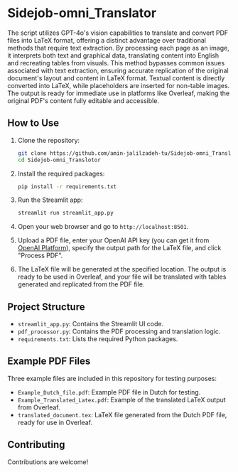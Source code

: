 # Sidejob-omni_Translator


The script utilizes GPT-4o's vision capabilities to translate and convert PDF files into LaTeX format, offering a distinct advantage over traditional methods that require text extraction. By processing each page as an image, it interprets both text and graphical data, translating content into English and recreating tables from visuals. This method bypasses common issues associated with text extraction, ensuring accurate replication of the original document's layout and content in LaTeX format. Textual content is directly converted into LaTeX, while placeholders are inserted for non-table images. The output is ready for immediate use in platforms like Overleaf, making the original PDF's content fully editable and accessible.

## How to Use

1. Clone the repository:
    ```bash
    git clone https://github.com/amin-jalilzadeh-tu/Sidejob-omni_Translotor.git
    cd Sidejob-omni_Translotor
    ```

2. Install the required packages:
    ```bash
    pip install -r requirements.txt
    ```

3. Run the Streamlit app:
    ```bash
    streamlit run streamlit_app.py
    ```

4. Open your web browser and go to `http://localhost:8501`.

5. Upload a PDF file, enter your OpenAI API key (you can get it from [OpenAI Platform](https://platform.openai.com/usage)), specify the output path for the LaTeX file, and click "Process PDF".

6. The LaTeX file will be generated at the specified location. The output is ready to be used in Overleaf, and your file will be translated with tables generated and replicated from the PDF file.

## Project Structure

- `streamlit_app.py`: Contains the Streamlit UI code.
- `pdf_processor.py`: Contains the PDF processing and translation logic.
- `requirements.txt`: Lists the required Python packages.

## Example PDF Files

Three example files are included in this repository for testing purposes:
- `Example_Dutch_file.pdf`: Example PDF file in Dutch for testing.
- `Example_Translated_Latex.pdf`: Example of the translated LaTeX output from Overleaf.
- `translated_document.tex`: LaTeX file generated from the Dutch PDF file, ready for use in Overleaf.


## Contributing

Contributions are welcome! 

